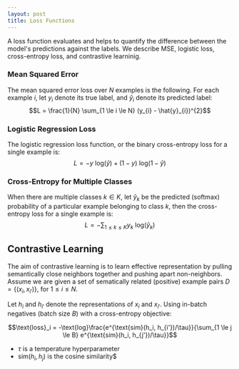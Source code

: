 ```yaml
---
layout: post
title: Loss Functions
---
```


A loss function evaluates and helps to quantify the difference between the model's predictions against the labels. We describe MSE, logistic loss, cross-entropy loss, and contrastive learninig.

### Mean Squared Error
The mean squared error loss over $N$ examples is the following. For each example $i$, let $y_i$ denote its true label, and $\hat{y}_{i}$ denote its predicted label:
$$L = \frac{1}{N} \sum_{1 \le i \le N} (y_{i} - \hat{y}_{i})^{2}$$

### Logistic Regression Loss
The logistic regression loss function, or the binary cross-entropy loss for a single example is:
$$L = - y \text{ log}(\hat{y}) + (1 - y) \text{ log}(1 - \hat{y})$$

### Cross-Entropy for Multiple Classes
When there are multiple classes $k \in K$, let $\hat{y}_{k}$ be the predicted (softmax) probability of a particular example belonging to class $k$, then the cross-entropy loss for a single example is:
$$L = - \sum_{1 \le k \le K} y_{k} \text{ log}(\hat{y}_{k})$$

## Contrastive Learning

The aim of contrastive learning is to learn effective representation by pulling semantically close neighbors together and pushing apart non-neighbors. Assume we are given a set of sematically related (positive) example pairs $D = \{(x_i, x_{i'})\}$, for $1 \le i \le N$. 

Let $h_i$ and $h_{i'}$ denote the representations of $x_i$ and $x_{i'}$. 
Using in-batch negatives (batch size $B$) with a cross-entropy objective: 

$$\text{loss}_i = -\text{log}\frac{e^{\text{sim}(h_i, h_{i'})/\tau}}{\sum_{1 \le j \le B} e^{\text{sim}(h_i, h_{j'})/\tau}}$$

* $\tau$ is a temperature hyperparameter
* $\text{sim}(h_i, h_j)$ is the cosine similarity$


